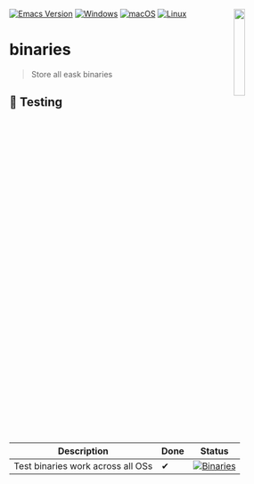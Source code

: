 <a href="#"><img align="right" src="https://raw.githubusercontent.com/emacs-eask/eask/master/docs/static/logo.png" width="20%"></a>

[![Emacs Version](https://img.shields.io/badge/Emacs-28.1-7F5AB6.svg?logo=gnu%20emacs&logoColor=white)](https://www.gnu.org/software/emacs/download.html)
[![Windows](https://img.shields.io/badge/-Windows-lightblue?logo=windows&style=flat&logoColor=blue)](#)
[![macOS](https://img.shields.io/badge/-macOS-lightgrey?logo=apple&style=flat&logoColor=white)](#)
[![Linux](https://img.shields.io/badge/-Linux-fcc624?logo=linux&style=flat&logoColor=black)](#)

# binaries
> Store all eask binaries

## 🧪 Testing

| Description                       | Done | Status                                                                                                                                                                |
|-----------------------------------|------|-----------------------------------------------------------------------------------------------------------------------------------------------------------------------|
| Test binaries work across all OSs | ✔    | [![Binaries](https://github.com/emacs-eask/binaries/actions/workflows/binaries.yml/badge.svg)](https://github.com/emacs-eask/binaries/actions/workflows/binaries.yml) |
